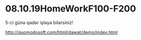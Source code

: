 # 08.10.19HomeWorkF100-F200

5-ci günə qədər işləyə bilərsiniz!

http://quomodosoft.com/html/dawat/demo/index.html

